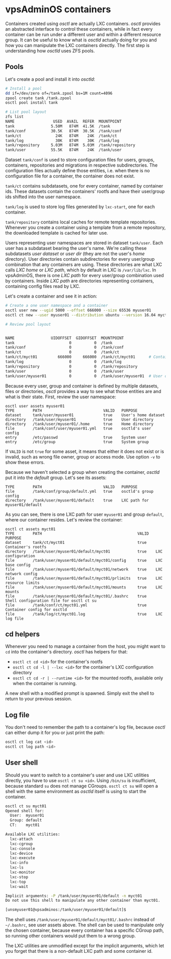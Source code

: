 # vpsAdminOS containers

Containers created using *osctl* are actually LXC containers. *osctl* provides
an abstracted interface to control these containers, while in fact every
container can be run under a different user and within a different resource
group. It can be useful to know what is *osctld* actually doing for you and how
you can manipulate the LXC containers directly. The first step is understanding
how *osctld* uses ZFS pools.

## Pools
Let's create a pool and install it into *osctld*:

```bash
# Install a pool
dd if=/dev/zero of=/tank.zpool bs=1M count=4096
zpool create tank /tank.zpool
osctl pool install tank

# List pool layout
zfs list
NAME                 USED  AVAIL  REFER  MOUNTPOINT
tank                5.50M   874M  41.5K  /tank
tank/conf           30.5K   874M  30.5K  /tank/conf
tank/ct               24K   874M    24K  /tank/ct
tank/log              30K   874M    30K  /tank/log
tank/repository     5.03M   874M  5.03M  /tank/repository
tank/user           55.5K   874M    24K  /tank/user
```

Dataset `tank/conf` is used to store configuration files for users, groups,
containers, repositories and migrations in respective subdirectories.
The configuration files actually define those entities, i.e. when there is no
configuration file for a container, the container does not exist.

`tank/ct` contains subdatasets, one for every container, named by container ids.
These datasets contain the containers' rootfs and have their user/group ids
shifted into the user namespace.

`tank/log` is used to store log files generated by `lxc-start`, one for each
container.

`tank/repository` contains local caches for remote template repositories.
Whenever you create a container using a template from a remote repository,
the downloaded template is cached for later use.

Users representing user namespaces are stored in dataset `tank/user`. Each
user has a subdataset bearing the user's name. We're calling these subdatasets
*user dataset* or *user dir* (they are not the user's *home* directory). User
directories contain subdirectories for every user/group combination that any
containers are using. These directories are what LXC calls *LXC home* or
*LXC path*, which by default in LXC is `/var/lib/lxc`. In vpsAdminOS, there is
one *LXC path* for every user/group combination used by containers.
Inside *LXC path* are directories representing containers, containing config
files read by LXC.

Let's create a container and see it in action:

```bash
# Create a one user namespace and a container
osctl user new --ugid 5000 --offset 666000 --size 65536 myuser01
osctl ct new --user myuser01 --distribution ubuntu --version 16.04 myct01

# Review pool layout


NAME                UIDOFFSET  GIDOFFSET  MOUNTPOINT
tank                        0          0  /tank
tank/conf                   0          0  /tank/conf
tank/ct                     0          0  /tank/ct
tank/ct/myct01         666000     666000  /tank/ct/myct01      # Container rootfs
tank/log                    0          0  /tank/log
tank/repository             0          0  /tank/repository
tank/user                   0          0  /tank/user
tank/user/myuser01          0          0  /tank/user/myuser01  # User dataset/directory
```

Because every user, group and container is defined by multiple datasets, files
or directories, *osctl* provides a way to see what those entities are and what
is their state. First, review the user namespace:

```console
osctl user assets myuser01
TYPE        PATH                           VALID   PURPOSE              
dataset     tank/user/myuser01             true    User's home dataset  
directory   /tank/user/myuser01            true    User directory       
directory   /tank/user/myuser01/.home      true    Home directory       
file        /tank/conf/user/myuser01.yml   true    osctld's user config 
entry       /etc/passwd                    true    System user          
entry       /etc/group                     true    System group
```

If `VALID` is not `true` for some asset, it means that either it does not exist
or is invalid, such as wrong file owner, group or access mode. Use option `-v`
to show these errors.

Because we haven't selected a group when creating the container, *osctld* put
it into the *default* group. Let's see its assets:

```console
TYPE        PATH                           VALID   PURPOSE                       
file        /tank/conf/group/default.yml   true    osctld's group config         
directory   /tank/user/myuser01/default    true    LXC path for myuser01/default
```

As you can see, there is one LXC path for user `myuser01` and group `default`,
where our container resides. Let's review the container:

```console
osctl ct assets myct01
TYPE        PATH                                          VALID   PURPOSE
dataset     tank/ct/myct01                                true    Container's rootfs
directory   /tank/user/myuser01/default/myct01            true    LXC configuration
file        /tank/user/myuser01/default/myct01/config     true    LXC base config
file        /tank/user/myuser01/default/myct01/network    true    LXC network config
file        /tank/user/myuser01/default/myct01/prlimits   true    LXC resource limits
file        /tank/user/myuser01/default/myct01/mounts     true    LXC mounts
file        /tank/user/myuser01/default/myct01/.bashrc    true    Shell configuration file for osctl ct su
file        /tank/conf/ct/myct01.yml                      true    Container config for osctld
file        /tank/log/ct/myct01.log                       true    LXC log file
```

## cd helpers
Whenever you need to manage a container from the host, you might want to `cd`
into the container's directory. *osctl* has helpers for that:

 - `osctl ct cd <id>` for the container's rootfs
 - `osctl ct cd -l | --lxc <id>` for the container's LXC configuration directory
 - `osctl ct cd -r | --runtime <id>` for the mounted rootfs, available only
   when the container is running.

A new shell with a modified prompt is spawned. Simply exit the shell to return
to your previous session.

## Log file
You don't need to remember the path to a container's log file, because *osctl*
can either dump it for you or just print the path:

```bash
osctl ct log cat <id>
osctl ct log path <id>
```

## User shell
Should you want to switch to a container's user and use LXC utilities directly,
you have to use `osctl ct su <id>`. Using `/bin/su` is insufficient, because standard
`su` does not manage CGroups. `osctl ct su` will open a shell with the same
environment as *osctld* itself is using to start the container.

```bash
osctl ct su myct01
Opened shell for:
  User:  myuser01
  Group: default
  CT:    myct01

Available LXC utilities:
  lxc-attach
  lxc-cgroup
  lxc-console
  lxc-device
  lxc-execute
  lxc-info
  lxc-ls
  lxc-monitor
  lxc-stop
  lxc-top
  lxc-wait

Implicit arguments: -P /tank/user/myuser01/default -n myct01
Do not use this shell to manipulate any other container than myct01.

[unsmyuser01@vpsadminos:/tank/user/myuser01/default]$ 
```

The shell uses `/tank/user/myuser01/default/myct01/.bashrc` instead of
`~/.bashrc`, see user assets above. The shell can be used to manipulate only
the chosen container, because every container has a specific CGroup path,
so running other containers would put them to a wrong group.

The LXC utilities are unmodified except for the implicit arguments, which let
you forget that there is a non-default LXC path and some container id.
